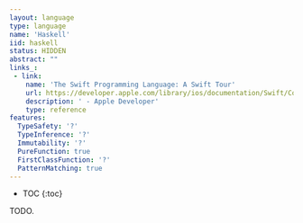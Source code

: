 ```yaml
---
layout: language
type: language
name: 'Haskell'
iid: haskell
status: HIDDEN
abstract: ""
links_:
 - link:
    name: 'The Swift Programming Language: A Swift Tour'
    url: https://developer.apple.com/library/ios/documentation/Swift/Conceptual/Swift_Programming_Language/GuidedTour.html#//apple_ref/doc/uid/TP40014097-CH2-ID1
    description: ' - Apple Developer'
    type: reference
features:
  TypeSafety: '?'
  TypeInference: '?'
  Immutability: '?'
  PureFunction: true
  FirstClassFunction: '?'
  PatternMatching: true
---
```


* TOC
{:toc}

TODO.
